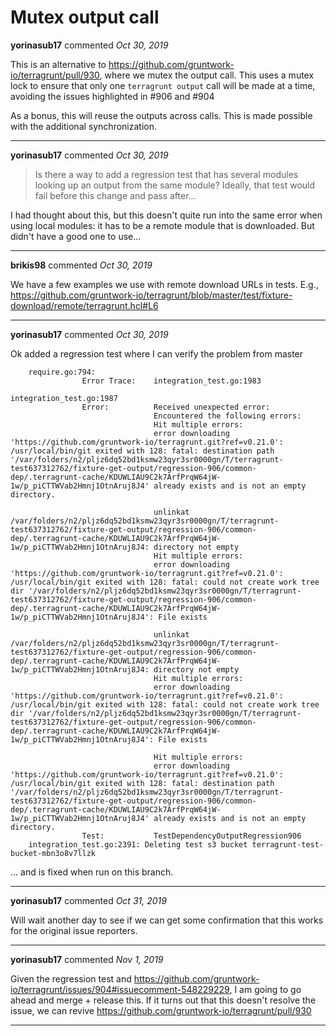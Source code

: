 # Mutex output call

**yorinasub17** commented *Oct 30, 2019*

This is an alternative to https://github.com/gruntwork-io/terragrunt/pull/930, where we mutex the output call. This uses a mutex lock to ensure that only one `terragrunt output` call will be made at a time, avoiding the issues highlighted in #906 and #904 

As a bonus, this will reuse the outputs across calls. This is made possible with the additional synchronization.
<br />
***


**yorinasub17** commented *Oct 30, 2019*

> Is there a way to add a regression test that has several modules looking up an output from the same module? Ideally, that test would fail before this change and pass after...

I had thought about this, but this doesn't quite run into the same error when using local modules: it has to be a remote module that is downloaded. But didn't have a good one to use...
***

**brikis98** commented *Oct 30, 2019*

We have a few examples we use with remote download URLs in tests. E.g., https://github.com/gruntwork-io/terragrunt/blob/master/test/fixture-download/remote/terragrunt.hcl#L6
***

**yorinasub17** commented *Oct 30, 2019*

Ok added a regression test where I can verify the problem from master

```
    require.go:794:
                Error Trace:    integration_test.go:1983
                                                        integration_test.go:1987
                Error:          Received unexpected error:
                                Encountered the following errors:
                                Hit multiple errors:
                                error downloading 'https://github.com/gruntwork-io/terragrunt.git?ref=v0.21.0': /usr/local/bin/git exited with 128: fatal: destination path '/var/folders/n2/pljz6dq52bd1ksmw23qyr3sr0000gn/T/terragrunt-test637312762/fixture-get-output/regression-906/common-dep/.terragrunt-cache/KDUWLIAU9C2k7ArfPrqW64jW-1w/p_piCTTWVab2Hmnj1OtnAruj8J4' already exists and is not an empty directory.

                                unlinkat /var/folders/n2/pljz6dq52bd1ksmw23qyr3sr0000gn/T/terragrunt-test637312762/fixture-get-output/regression-906/common-dep/.terragrunt-cache/KDUWLIAU9C2k7ArfPrqW64jW-1w/p_piCTTWVab2Hmnj1OtnAruj8J4: directory not empty
                                Hit multiple errors:
                                error downloading 'https://github.com/gruntwork-io/terragrunt.git?ref=v0.21.0': /usr/local/bin/git exited with 128: fatal: could not create work tree dir '/var/folders/n2/pljz6dq52bd1ksmw23qyr3sr0000gn/T/terragrunt-test637312762/fixture-get-output/regression-906/common-dep/.terragrunt-cache/KDUWLIAU9C2k7ArfPrqW64jW-1w/p_piCTTWVab2Hmnj1OtnAruj8J4': File exists

                                unlinkat /var/folders/n2/pljz6dq52bd1ksmw23qyr3sr0000gn/T/terragrunt-test637312762/fixture-get-output/regression-906/common-dep/.terragrunt-cache/KDUWLIAU9C2k7ArfPrqW64jW-1w/p_piCTTWVab2Hmnj1OtnAruj8J4: directory not empty
                                Hit multiple errors:
                                error downloading 'https://github.com/gruntwork-io/terragrunt.git?ref=v0.21.0': /usr/local/bin/git exited with 128: fatal: could not create work tree dir '/var/folders/n2/pljz6dq52bd1ksmw23qyr3sr0000gn/T/terragrunt-test637312762/fixture-get-output/regression-906/common-dep/.terragrunt-cache/KDUWLIAU9C2k7ArfPrqW64jW-1w/p_piCTTWVab2Hmnj1OtnAruj8J4': File exists

                                Hit multiple errors:
                                error downloading 'https://github.com/gruntwork-io/terragrunt.git?ref=v0.21.0': /usr/local/bin/git exited with 128: fatal: destination path '/var/folders/n2/pljz6dq52bd1ksmw23qyr3sr0000gn/T/terragrunt-test637312762/fixture-get-output/regression-906/common-dep/.terragrunt-cache/KDUWLIAU9C2k7ArfPrqW64jW-1w/p_piCTTWVab2Hmnj1OtnAruj8J4' already exists and is not an empty directory.
                Test:           TestDependencyOutputRegression906
    integration_test.go:2391: Deleting test s3 bucket terragrunt-test-bucket-mbn3o8v7llzk
```

... and is fixed when run on this branch.
***

**yorinasub17** commented *Oct 31, 2019*

Will wait another day to see if we can get some confirmation that this works for the original issue reporters.
***

**yorinasub17** commented *Nov 1, 2019*

Given the regression test and https://github.com/gruntwork-io/terragrunt/issues/904#issuecomment-548229229, I am going to go ahead and merge + release this. If it turns out that this doesn't resolve the issue, we can revive https://github.com/gruntwork-io/terragrunt/pull/930
***

